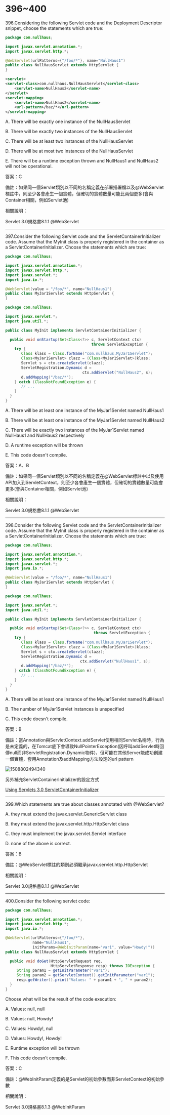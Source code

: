 396~400
========================

396.Considering the following Servlet code and the Deployment Descriptor snippet, choose the statements which are true:

```java
package com.nullhaus;

import javax.servlet.annotation.*;
import javax.servlet.http.*;

@WebServlet(urlPatterns={"/foo/*"}, name="NullHaus1")
public class NullHausServlet extends HttpServlet {
}
```

```xml
<servlet>
<servlet-class>com.nullhaus.NullHausServlet</servlet-class>
    <servlet-name>NullHaus2</servlet-name>
</servlet>
<servlet-mapping>
    <servlet-name>NullHaus2</servlet-name>
    <url-pattern>/baz/*</url-pattern>
</servlet-mapping>
```

A.  There will be exactly one instance of the NullHausServlet

B.  There will be exactly two instances of the NullHausServlet

C.  There will be at least two instances of the NullHausServlet

D.  There will be at most two instances of the NullHausServlet

E.  There will be a runtime exception thrown and NullHaus1 and NullHaus2 will not be operational.

<!--sec data-title="解析" data-id="section396_2" data-collapse=true ces-->
答案：C

備註：如果同一個Servlet類別以不同的名稱定義在部署描署檔以及@WebServlet標註中，則至少各會產生一個實體，但確切的實體數量可能比兩個更多(會與Container相關，例如Servlet池)

相關說明：

Servlet 3.0規格書8.1.1 @WebServlet
<!--endsec-->

---
397.Consider the following Servlet code and the ServletContainerInitializer code. Assume that the MyInit class is properly registered in the container as a ServletContainerInitializer. Choose the statements which are true:

```java
package com.nullhaus;

import javax.servlet.annotation.*;
import javax.servlet.http.*;
import javax.servlet.*;
import java.io.*;

@WebServlet(value = "/foo/*", name="NullHaus1")
public class MyJar1Servlet extends HttpServlet {
}
```

```java
package com.nullhaus;

import javax.servlet.*;
import java.util.*;

public class MyInit implements ServletContainerInitializer {

  public void onStartup(Set<Class<?>> c, ServletContext ctx)
                                      throws ServletException {
    try {
       Class klass = Class.forName("com.nullhaus.MyJar1Servlet");
       Class<MyJar1Servlet> clazz = (Class<MyJar1Servlet>)klass;
       Servlet s = ctx.createServlet(clazz);
       ServletRegistration.Dynamic d =
                                  ctx.addServlet("NullHaus2", s);
       d.addMapping("/baz/*");
    } catch (ClassNotFoundException e) {
       // ...
    }
  }
}
```

A.  There will be at least one instance of the MyJar1Servlet named NullHaus1

B.  There will be at least one instance of the MyJar1Servlet named NullHaus2

C.  There will be exactly two instances of the MyJar1Servlet named NullHaus1 and NullHaus2 respectively

D.  A runtime exception will be thrown

E.  This code doesn't compile.

<!--sec data-title="解析" data-id="section397_2" data-collapse=true ces-->
答案：A、B

備註：如果同一個Servlet類別以不同的名稱定義在@WebServlet標註中以及使用API加入到ServletContext，則至少各會產生一個實體，但確切的實體數量可能會更多(會與Container相關，例如Servlet池)

相關說明：

Servlet 3.0規格書8.1.1 @WebServlet
<!--endsec-->

---
398.Consider the following Servlet code and the ServletContainerInitializer code. Assume that the MyInit class is properly registered in the container as a ServletContainerInitializer. Choose the statements which are
true:

```java
package com.nullhaus;

import javax.servlet.annotation.*;
import javax.servlet.http.*;
import javax.servlet.*;
import java.io.*;

@WebServlet(value = "/foo/*", name="NullHaus1")
public class MyJar1Servlet extends HttpServlet {
}
```

```java
package com.nullhaus;

import javax.servlet.*;
import java.util.*;

public class MyInit implements ServletContainerInitializer {

  public void onStartup(Set<Class<?>> c, ServletContext ctx)
                                       throws ServletException {
    try {
       Class klass = Class.forName("com.nullhaus.MyJar1Servlet");
       Class<MyJar1Servlet> clazz = (Class<MyJar1Servlet>)klass;
       Servlet s = ctx.createServlet(clazz);
       ServletRegistration.Dynamic d =
                                 ctx.addServlet("NullHaus1", s);
       d.addMapping("/baz/*");
    } catch (ClassNotFoundException e) {
       // ...
    }
  }
}
```

A.  There will be at least one instance of the MyJar1Servlet named NullHaus1

B.  The number of MyJar1Servlet instances is unspecified

C.  This code doesn't compile.

<!--sec data-title="解析" data-id="section398_2" data-collapse=true ces-->
答案：B

備註：當Annotation與ServletContext.addServlet使用相同Servlet名稱時，行為是未定義的，在Tomcat底下會導致NullPointerException(因呼叫addServlet時回傳null而非ServletRegistration.Dynamic物件)，但可能在其他Server能成功創建一個實體，套用Annotation及addMapping方法設定的url pattern

![1508802494340](../media/16795.jpeg)

另外補充ServletContainerInitializer的設定方式

[Using Servlets 3.0 ServletContainerInitializer](http://piotrnowicki.com/2011/03/using-servlets-3-0-servletcontainerinitializer/)
<!--endsec-->

---
399.Which statements are true about classes annotated with @WebServlet?

A.  they must extend the javax.servlet.GenericServlet class

B.  they must extend the javax.servlet.http.HttpServlet class

C.  they must implement the javax.servlet.Servlet interface

D.  none of the above is correct.

<!--sec data-title="解析" data-id="section399_2" data-collapse=true ces-->
答案：B

備註：@WebServlet標註的類別必須繼承javax.servlet.http.HttpServlet

相關說明：

Servlet 3.0規格書8.1.1 @WebServlet
<!--endsec-->

---
400.Consider the following servlet code:

```java
package com.nullhaus;

import javax.servlet.annotation.*;
import javax.servlet.http.*;
import java.io.*;

@WebServlet(urlPatterns={"/foo/*"},
            name="NullHaus1",
            initParams=@WebInitParam(name="var1", value="Howdy!"))
public class NullHausServlet extends HttpServlet {

  public void doGet(HttpServletRequest req,
                    HttpServletResponse resp) throws IOException {
     String param1 = getInitParameter("var1");
     String param2 = getServletContext().getInitParameter("var1");
     resp.getWriter().print("Values: " + param1 + ", " + param2);
  }
}
```

Choose what will be the result of the code execution:

A.  Values: null, null

B.  Values: null, Howdy!

C.  Values: Howdy!, null

D.  Values: Howdy!, Howdy!

E.  Runtime exception will be thrown

F.  This code doesn't compile. 

<!--sec data-title="解析" data-id="section400_2" data-collapse=true ces-->
答案：C

備註：@WebInitParam定義的是Servlet的初始參數而非ServletContext的初始參數

相關說明：

Servlet 3.0規格書8.1.3 @WebInitParam
<!--endsec-->